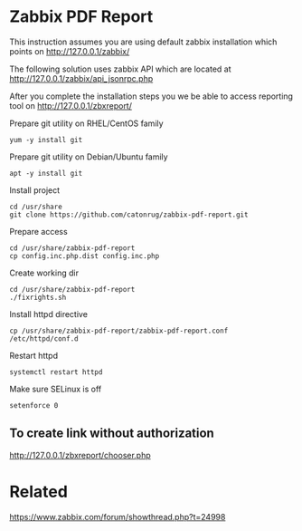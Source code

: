 # Zabbix PDF Report

This instruction assumes you are using default zabbix installation which points on http://127.0.0.1/zabbix/

The following solution uses zabbix API which are located at http://127.0.0.1/zabbix/api_jsonrpc.php

After you complete the installation steps you we be able to access reporting tool on http://127.0.0.1/zbxreport/

Prepare git utility on RHEL/CentOS family
```
yum -y install git
```

Prepare git utility on Debian/Ubuntu family
```
apt -y install git
```

Install project
```
cd /usr/share
git clone https://github.com/catonrug/zabbix-pdf-report.git
```

Prepare access
```
cd /usr/share/zabbix-pdf-report
cp config.inc.php.dist config.inc.php
```

Create working dir
```
cd /usr/share/zabbix-pdf-report
./fixrights.sh
```

Install httpd directive
```
cp /usr/share/zabbix-pdf-report/zabbix-pdf-report.conf /etc/httpd/conf.d
```

Restart httpd
```
systemctl restart httpd
```

Make sure SELinux is off
```
setenforce 0
```

## To create link without authorization

http://127.0.0.1/zbxreport/chooser.php

# Related
https://www.zabbix.com/forum/showthread.php?t=24998
